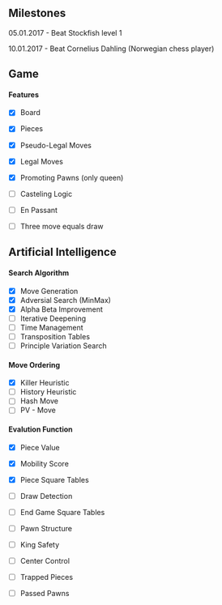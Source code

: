 ## Milestones

05.01.2017 - Beat Stockfish level 1

10.01.2017 - Beat Cornelius Dahling (Norwegian chess player)


## Game

#### Features
- [x] Board
- [x] Pieces
- [x] Pseudo-Legal Moves
- [x] Legal Moves
- [x] Promoting Pawns (only queen)
- [ ] Casteling Logic
- [ ] En Passant
- [ ] Three move equals draw


## Artificial Intelligence

#### Search Algorithm 
- [x] Move Generation
- [x] Adversial Search (MinMax)
- [x] Alpha Beta Improvement
- [ ] Iterative Deepening
- [ ] Time Management
- [ ] Transposition Tables
- [ ] Principle Variation Search

#### Move Ordering
- [x] Killer Heuristic
- [ ] History Heuristic
- [ ] Hash Move
- [ ] PV - Move

#### Evalution Function
- [x] Piece Value
- [x] Mobility Score
- [x] Piece Square Tables
- [ ] Draw Detection
- [ ] End Game Square Tables
- [ ] Pawn Structure
- [ ] King Safety
- [ ] Center Control
- [ ] Trapped Pieces 
- [ ] Passed Pawns





